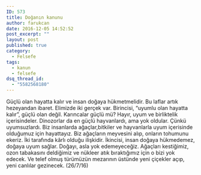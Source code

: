 ```yaml
---
ID: 573
title: Doğanın kanunu
author: farukcan
date: 2016-12-05 14:52:52
post_excerpt: ""
layout: post
published: true
category:
  - Felsefe
tags:
  - kanun
  - felsefe
dsq_thread_id:
  - "5582568180"
---
```

Güçlü olan hayatta kalır ve insan doğaya hükmetmelidir. Bu laflar artık hezeyandan ibaret. Elimizde iki gerçek var. Birincisi, “uyumlu olan hayatta kalır”, güçlü olan değil. Karıncalar güçlü mü? Hayır, uyum ve birliktelik içerisindeler. Dinozorlar da en güçlü hayvanlardı, ama yok oldular. Çünkü uyumsuzlardı. Biz insanlarda ağaçlar,bitkiler ve hayvanlarla uyum içerisinde olduğumuz için hayattayız. Biz ağaçların meyvesini alıp, onların tohumunu ekeriz. İki tarafında kârlı olduğu ilişkidir. İkincisi, insan doğaya hükmedemez, doğaya uyum sağlar. Doğayı, asla yok edemeyeceğiz. Ağaçları kestiğimiz, ozon tabakasını deldiğimiz ve nükleer atık bıraktığımız için o bizi yok edecek. Ve telef olmuş türümüzün mezarının üstünde yeni çiçekler açıp, yeni canlılar gezinecek. (26/7/16)
